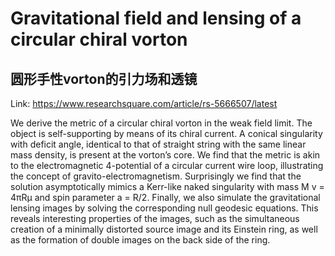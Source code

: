 # Gravitational field and lensing of a circular chiral vorton

## 圆形手性vorton的引力场和透镜

Link: https://www.researchsquare.com/article/rs-5666507/latest

We derive the metric of a circular chiral vorton in the weak field limit. The object is self-supporting by means of its chiral current. A conical singularity with deficit angle, identical to that of straight string with the same linear mass density, is present at the vorton&rsquo;s core. We find that the metric is akin to the electromagnetic 4-potential of a circular current wire loop, illustrating the concept of gravito-electromagnetism. Surprisingly we find that the solution asymptotically mimics a Kerr-like naked singularity with mass M v = 4&pi;R&micro; and spin parameter a = R/2. Finally, we also simulate the gravitational lensing images by solving the corresponding null geodesic equations. This reveals interesting properties of the images, such as the simultaneous creation of a minimally distorted source image and its Einstein ring, as well as the formation of double images on the back side of the ring.

